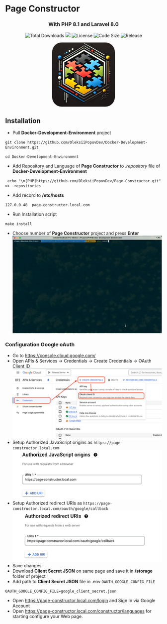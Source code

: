 # Page Constructor

<h3 align="center">With PHP 8.1 and Laravel 8.0</h3>

<p align="center">
<img src="https://img.shields.io/github/downloads/OleksiiPopovDev/Page-Constructor/total" alt="Total Downloads">
<a href="https://app.codacy.com/gh/OleksiiPopovDev/Page-Constructor/dashboard?utm_source=gh&utm_medium=referral&utm_content=&utm_campaign=Badge_grade"><img src="https://app.codacy.com/project/badge/Grade/bbbfed7a19194d4aa545c7b93a1c1eec"/></a>
<img src="https://img.shields.io/github/license/OleksiiPopovDev/Page-Constructor" alt="License">
<img src="https://img.shields.io/github/languages/code-size/OleksiiPopovDev/Page-Constructor" alt="Code Size">
<img src="https://img.shields.io/github/v/release/OleksiiPopovDev/Page-Constructor" alt="Release">
</p>
<p align="center">
<img src="./doc/logo.png" width="40%"  alt="Page Constructor" style="border-radius: 15%"/>
</p>

## Installation
 * Pull **Docker-Development-Environment** project
```shell
git clone https://github.com/OleksiiPopovDev/Docker-Development-Environment.git
```
```shell
cd Docker-Development-Environment
```
 * Add Repository and Language of **Page Constructor** to _.repository_ file of **Docker-Development-Environment**
```shell
 echo "\n[PHP]https://github.com/OleksiiPopovDev/Page-Constructor.git" >> .repositories
```
 * Add record to **/etc/hosts**
```
127.0.0.48	page-constructor.local.com
```
 * Run Installation script
```shell
make install
```
 * Choose number of **Page Constructor** project and press **Enter**
![installationExample.gif](doc/installationExample.gif)
### Configuration Google oAuth
 * Go to https://console.cloud.google.com/
 * Open APIs & Services -> Credentials -> Create Credentials -> OAuth Client ID
![GoogleAuthCredentials.png](doc/GoogleAuthCredentials.png)
 * Setup Authorized JavaScript origins as ```https://page-constructor.local.com```
![GoogleAuthSetupURi.png](doc/GoogleAuthSetupURi.png)
 * Setup Authorized redirect URIs as ```https://page-constructor.local.com/oauth/google/callback```
![GoogleAuthCallback.png](doc/GoogleAuthCallback.png)
 * Save changes
 * Download **Client Secret JSON** on same page and save it in **/storage** folder of project
 * Add path to **Client Secret JSON** file in .env ```OAUTH_GOOGLE_CONFIG_FILE```
```dotenv
OAUTH_GOOGLE_CONFIG_FILE=google_client_secret.json
```
 * Open https://page-constructor.local.com/login and Sign In via Google Account
 * Open https://page-constructor.local.com/constructor/languages for starting configure your Web page.
